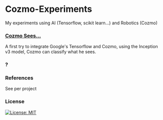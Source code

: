 # Cozmo-Experiments
My experiments using AI (Tensorflow, scikit learn...) and Robotics (Cozmo)

### [Cozmo Sees...](https://github.com/shazz/Cozmo-Experiments/tree/master/Cozmo-sees "Cozmo Sees...")
A first try to integrate Google's Tensorflow and Cozmo, using the Inception v3 model, Cozmo can classify what he sees.

### ?

### References

See per project

### License

[![License: MIT](https://img.shields.io/badge/License-MIT-yellow.svg)](https://opensource.org/licenses/MIT)
